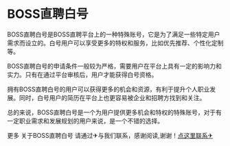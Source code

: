 # BOSS直聘白号

BOSS直聘白号是BOSS直聘平台上的一种特殊账号，它是为了满足一些特定用户需求而设立的。白号用户可以享受更多的特权和服务，比如优先推荐、个性化定制等。

BOSS直聘白号的申请条件一般较为严格，需要用户在平台上具有一定的影响力和实力。只有在通过平台审核后，用户才能获得白号资格。

拥有BOSS直聘白号的用户可以获得更多的机会和资源，有利于提升个人职业发展。同时，白号用户的简历在平台上也更容易被企业和招聘方找到和关注。

总的来说，BOSS直聘白号是一个为用户提供更多机会和特权的特殊账号，对于有一定职业需求和发展规划的用户来说，是一个不错的选择。

更多 关于BOSS直聘白号 请通过✈与我们联系，感谢阅读,谢谢！[点这里联系✈](https://www.k02.cc)